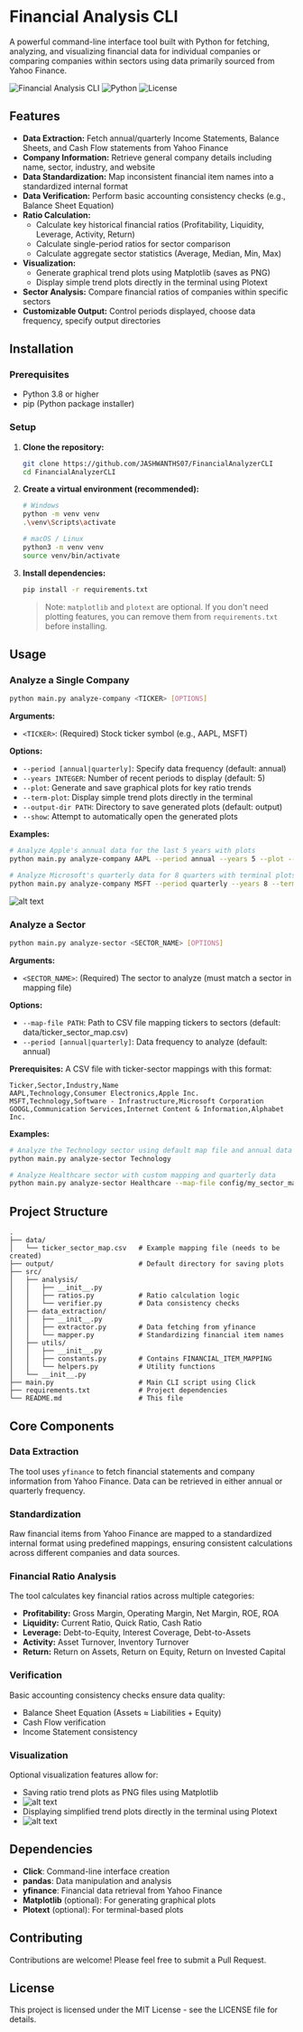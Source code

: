 # Financial Analysis CLI

A powerful command-line interface tool built with Python for fetching, analyzing, and visualizing financial data for individual companies or comparing companies within sectors using data primarily sourced from Yahoo Finance.

![Financial Analysis CLI](https://img.shields.io/badge/Financial-Analysis%20CLI-blue)
![Python](https://img.shields.io/badge/Python-3.8+-green)
![License](https://img.shields.io/badge/License-MIT-yellow)

## Features

* **Data Extraction:** Fetch annual/quarterly Income Statements, Balance Sheets, and Cash Flow statements from Yahoo Finance
* **Company Information:** Retrieve general company details including name, sector, industry, and website
* **Data Standardization:** Map inconsistent financial item names into a standardized internal format
* **Data Verification:** Perform basic accounting consistency checks (e.g., Balance Sheet Equation)
* **Ratio Calculation:**
  * Calculate key historical financial ratios (Profitability, Liquidity, Leverage, Activity, Return)
  * Calculate single-period ratios for sector comparison
  * Calculate aggregate sector statistics (Average, Median, Min, Max)
* **Visualization:**
  * Generate graphical trend plots using Matplotlib (saves as PNG)
  * Display simple trend plots directly in the terminal using Plotext
* **Sector Analysis:** Compare financial ratios of companies within specific sectors
* **Customizable Output:** Control periods displayed, choose data frequency, specify output directories

## Installation

### Prerequisites
* Python 3.8 or higher
* pip (Python package installer)

### Setup

1. **Clone the repository:**
   ```bash
   git clone https://github.com/JASHWANTHS07/FinancialAnalyzerCLI
   cd FinancialAnalyzerCLI
   ```

2. **Create a virtual environment (recommended):**
   ```bash
   # Windows
   python -m venv venv
   .\venv\Scripts\activate

   # macOS / Linux
   python3 -m venv venv
   source venv/bin/activate
   ```

3. **Install dependencies:**
   ```bash
   pip install -r requirements.txt
   ```
   
   > Note: `matplotlib` and `plotext` are optional. If you don't need plotting features, you can remove them from `requirements.txt` before installing.

## Usage

### Analyze a Single Company

```bash
python main.py analyze-company <TICKER> [OPTIONS]
```

**Arguments:**
- `<TICKER>`: (Required) Stock ticker symbol (e.g., AAPL, MSFT)

**Options:**
- `--period [annual|quarterly]`: Specify data frequency (default: annual)
- `--years INTEGER`: Number of recent periods to display (default: 5)
- `--plot`: Generate and save graphical plots for key ratio trends
- `--term-plot`: Display simple trend plots directly in the terminal
- `--output-dir PATH`: Directory to save generated plots (default: output)
- `--show`: Attempt to automatically open the generated plots

**Examples:**
```bash
# Analyze Apple's annual data for the last 5 years with plots
python main.py analyze-company AAPL --period annual --years 5 --plot --output-dir ./financial_charts

# Analyze Microsoft's quarterly data for 8 quarters with terminal plots
python main.py analyze-company MSFT --period quarterly --years 8 --term-plot
```
![alt text](images/sample_compaision_table.png)

### Analyze a Sector

```bash
python main.py analyze-sector <SECTOR_NAME> [OPTIONS]
```

**Arguments:**
- `<SECTOR_NAME>`: (Required) The sector to analyze (must match a sector in mapping file)

**Options:**
- `--map-file PATH`: Path to CSV file mapping tickers to sectors (default: data/ticker_sector_map.csv)
- `--period [annual|quarterly]`: Data frequency to analyze (default: annual)

**Prerequisites:**
A CSV file with ticker-sector mappings with this format:
```csv
Ticker,Sector,Industry,Name
AAPL,Technology,Consumer Electronics,Apple Inc.
MSFT,Technology,Software - Infrastructure,Microsoft Corporation
GOOGL,Communication Services,Internet Content & Information,Alphabet Inc.
```

**Examples:**
```bash
# Analyze the Technology sector using default map file and annual data
python main.py analyze-sector Technology

# Analyze Healthcare sector with custom mapping and quarterly data
python main.py analyze-sector Healthcare --map-file config/my_sector_map.csv --period quarterly
```

## Project Structure

```
.
├── data/
│   └── ticker_sector_map.csv   # Example mapping file (needs to be created)
├── output/                     # Default directory for saving plots
├── src/
│   ├── analysis/
│   │   ├── __init__.py
│   │   ├── ratios.py           # Ratio calculation logic
│   │   └── verifier.py         # Data consistency checks
│   ├── data_extraction/
│   │   ├── __init__.py
│   │   ├── extractor.py        # Data fetching from yfinance
│   │   └── mapper.py           # Standardizing financial item names
│   ├── utils/
│   │   ├── __init__.py
│   │   ├── constants.py        # Contains FINANCIAL_ITEM_MAPPING
│   │   └── helpers.py          # Utility functions
│   └── __init__.py
├── main.py                     # Main CLI script using Click
├── requirements.txt            # Project dependencies
└── README.md                   # This file
```

## Core Components

### Data Extraction
The tool uses `yfinance` to fetch financial statements and company information from Yahoo Finance. Data can be retrieved in either annual or quarterly frequency.

### Standardization
Raw financial items from Yahoo Finance are mapped to a standardized internal format using predefined mappings, ensuring consistent calculations across different companies and data sources.

### Financial Ratio Analysis
The tool calculates key financial ratios across multiple categories:
- **Profitability:** Gross Margin, Operating Margin, Net Margin, ROE, ROA
- **Liquidity:** Current Ratio, Quick Ratio, Cash Ratio
- **Leverage:** Debt-to-Equity, Interest Coverage, Debt-to-Assets
- **Activity:** Asset Turnover, Inventory Turnover
- **Return:** Return on Assets, Return on Equity, Return on Invested Capital

### Verification
Basic accounting consistency checks ensure data quality:
- Balance Sheet Equation (Assets ≈ Liabilities + Equity)
- Cash Flow verification
- Income Statement consistency

### Visualization
Optional visualization features allow for:
- Saving ratio trend plots as PNG files using Matplotlib
- ![alt text](output/TSLA_annual_ratios_trend.png)
- Displaying simplified trend plots directly in the terminal using Plotext
- ![alt text](images/plotext_image.png)

## Dependencies

- **Click**: Command-line interface creation
- **pandas**: Data manipulation and analysis
- **yfinance**: Financial data retrieval from Yahoo Finance
- **Matplotlib** (optional): For generating graphical plots
- **Plotext** (optional): For terminal-based plots

## Contributing

Contributions are welcome! Please feel free to submit a Pull Request.

## License

This project is licensed under the MIT License - see the LICENSE file for details.
